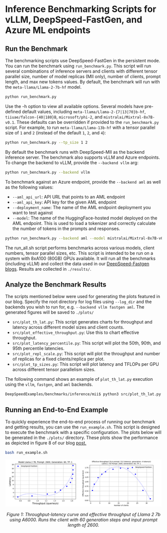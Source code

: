 # Inference Benchmarking Scripts for vLLM, DeepSpeed-FastGen, and Azure ML endpoints

## Run the Benchmark

The benchmarking scripts use DeepSpeed-FastGen in the persistent mode. You can
run the benchmark using `run_benchmark.py`. This script will run several
combinations of inference servers and clients with different tensor parallel
size, number of model replicas (MII only), number of clients, prompt length, and
max new tokens values. By default, the benchmark will run with the `meta-llama/Llama-2-7b-hf` model.

```bash
python run_benchmark.py
```

Use the -h option to view all available options. Several models have pre-defined
default values, including `meta-llama/Llama-2-{7|13|70}b-hf`,
`tiiuae/falcon-{40|180}B`, `microsoft/phi-2`, and `mistralai/Mixtral-8x7B-v0.1`.
These defaults can be overridden if provided to the `run_benchmark.py` script.
For example, to run `meta-llama/Llama-13b-hf` with a tensor parallel size of `1`
and `2` (instead of the default `1`, `2`, and `4`):

```bash
python run_benchmark.py --tp_size 1 2
```

By default the benchmark runs with DeepSpeed-MII as the backend inference
server. The benchmark also supports vLLM and Azure endpoints. To change the
backend to vLLM, provide the `--backend vllm` arg:

```bash
python run_benchmark.py --backend vllm
```

To benchmark against an Azure endpoint, provide the `--backend aml` as well as
the following values:
- `--aml_api_url`: API URL that points to an AML endpoint
- `--aml_api_key`: API key for the given AML endpoint
- `--deployment_name`: The name of the AML endpoint deployment you want to test against
- `--model`: The name of the HuggingFace-hosted model deployed on the AML endpoint. This is used to load a tokenizer and correctly calculate the number of tokens in the prompts and responses.

```bash
python run_benchmark.py --backend aml --model mistralai/Mixtral-8x7B-v0.1 --deployment_name mistralai-mixtral-8x7b-v01-4 --aml_api_url <URL obtained from Azure> --aml_api_key <Authentication key obtained from Azure>
```

The run_all.sh script performs benchmarks across various models, client numbers,
tensor parallel sizes, etc. This script is intended to be run on a system with
8xA100 (80GB) GPUs available. It will run all the benchmarks (including vLLM)
and collect the data used in our [DeepSpeed-Fastgen
blogs](https://github.com/microsoft/DeepSpeed/tree/master/blogs/deepspeed-fastgen).
Results are collected in `./results/`.

## Analyze the Benchmark Results

The scripts mentioned below were used for generating the plots featured in our
blog. Specify the root directory for log files using `--log_dir` and the backends you wish to run for, e.g. `--backend vllm fastgen aml`. The generated
figures will be saved to `./plots/`

- `src/plot_th_lat.py`: This script generates charts for throughput and latency across different model sizes and client counts.
- `src/plot_effective_throughput.py`: Use this to chart effective throughput.
- `src/plot_latency_percentile.py`: This script will plot the 50th, 90th, and 95th percentile latencies.
- `src/plot_repl_scale.py`: This script will plot the throughput and number of replicas for a fixed clients/replica per plot.
- `src/plot_tp_sizes.py`: This script will plot latency and TFLOPs per GPU across different tensor parallelism sizes.

The following command shows an example of `plot_th_lat.py` execution using the `vllm`, `fastgen`, and `aml` backends.
```bash
DeepSpeedExamples/benchmarks/inference/mii$ python3 src/plot_th_lat.py --backend vllm fastgen aml --log_dir results/
```

## Running an End-to-End Example

To quickly experience the end-to-end process of running our benchmark and
getting results, you can use the `run_example.sh`. This script is designed to
execute the benchmark with a specific configuration. The plots below will be
generated in the `./plots/` directory. These plots show the performance as
depicted in figure 8 of our blog
[post.](https://github.com/microsoft/DeepSpeed/tree/master/blogs/deepspeed-fastgen#f-other-hardware-platforms)
	   
```bash
bash run_example.sh
```

<div align="center">
  <img src="A6000_benchmarks_example.PNG" alt="" width="800"/><br>

  *Figure 1: Throughput-latency curve and effective throughput of Llama 2 7b using A6000. Runs the client with 60 generation steps and input prompt length of 2600.*<br>
</div>
